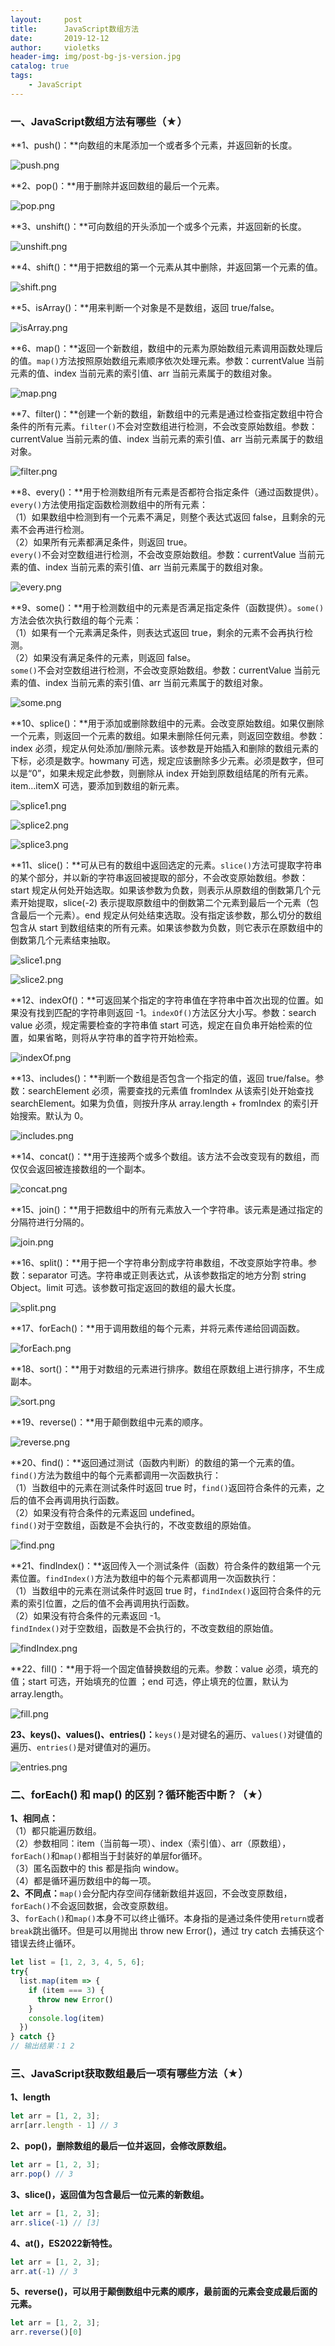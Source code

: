 ```yaml
---
layout:     post
title:      JavaScript数组方法
date:       2019-12-12
author:     violetks
header-img: img/post-bg-js-version.jpg
catalog: true
tags:
    - JavaScript
---
```


### 一、JavaScript数组方法有哪些（★）
**1、push()：**向数组的末尾添加一个或者多个元素，并返回新的长度。<br>

![push.png](/instructPic/push.png)

**2、pop()：**用于删除并返回数组的最后一个元素。<br>

![pop.png](/instructPic/pop.png)

**3、unshift()：**可向数组的开头添加一个或多个元素，并返回新的长度。<br>

![unshift.png](/instructPic/unshift.png)

**4、shift()：**用于把数组的第一个元素从其中删除，并返回第一个元素的值。<br>

![shift.png](/instructPic/shift.png)

**5、isArray()：**用来判断一个对象是不是数组，返回 true/false。<br>

![isArray.png](/instructPic/isArray.png)

**6、map()：**返回一个新数组，数组中的元素为原始数组元素调用函数处理后的值。`map()`方法按照原始数组元素顺序依次处理元素。参数：currentValue 当前元素的值、index 当前元素的索引值、arr 当前元素属于的数组对象。<br>

![map.png](/instructPic/map.png)

**7、filter()：**创建一个新的数组，新数组中的元素是通过检查指定数组中符合条件的所有元素。`filter()`不会对空数组进行检测，不会改变原始数组。参数：currentValue 当前元素的值、index 当前元素的索引值、arr 当前元素属于的数组对象。<br>

![filter.png](/instructPic/filter.png)

**8、every()：**用于检测数组所有元素是否都符合指定条件（通过函数提供）。`every()`方法使用指定函数检测数组中的所有元素：<br>
（1）如果数组中检测到有一个元素不满足，则整个表达式返回 false，且剩余的元素不会再进行检测。<br>
（2）如果所有元素都满足条件，则返回 true。<br>
`every()`不会对空数组进行检测，不会改变原始数组。参数：currentValue 当前元素的值、index 当前元素的索引值、arr 当前元素属于的数组对象。<br>

![every.png](/instructPic/every.png)

**9、some()：**用于检测数组中的元素是否满足指定条件（函数提供）。`some()`方法会依次执行数组的每个元素：<br>
（1）如果有一个元素满足条件，则表达式返回 true，剩余的元素不会再执行检测。<br>
（2）如果没有满足条件的元素，则返回 false。<br>
`some()`不会对空数组进行检测，不会改变原始数组。参数：currentValue 当前元素的值、index 当前元素的索引值、arr 当前元素属于的数组对象。<br>

![some.png](/instructPic/some.png)

**10、splice()：**用于添加或删除数组中的元素。会改变原始数组。如果仅删除一个元素，则返回一个元素的数组。如果未删除任何元素，则返回空数组。参数：index 必须，规定从何处添加/删除元素。该参数是开始插入和删除的数组元素的下标，必须是数字。howmany 可选，规定应该删除多少元素。必须是数字，但可以是“0”，如果未规定此参数，则删除从 index 开始到原数组结尾的所有元素。item…itemX 可选，要添加到数组的新元素。<br>

![splice1.png](/instructPic/splice1.png)

![splice2.png](/instructPic/splice2.png)

![splice3.png](/instructPic/splice3.png)

**11、slice()：**可从已有的数组中返回选定的元素。`slice()`方法可提取字符串的某个部分，并以新的字符串返回被提取的部分，不会改变原始数组。参数：start 规定从何处开始选取。如果该参数为负数，则表示从原数组的倒数第几个元素开始提取，slice(-2) 表示提取原数组中的倒数第二个元素到最后一个元素（包含最后一个元素）。end 规定从何处结束选取。没有指定该参数，那么切分的数组包含从 start 到数组结束的所有元素。如果该参数为负数，则它表示在原数组中的倒数第几个元素结束抽取。<br>

![slice1.png](/instructPic/slice1.png)

![slice2.png](/instructPic/slice2.png)

**12、indexOf()：**可返回某个指定的字符串值在字符串中首次出现的位置。如果没有找到匹配的字符串则返回 -1。`indexOf()`方法区分大小写。参数：search value 必须，规定需要检查的字符串值 start 可选，规定在自负串开始检索的位置，如果省略，则将从字符串的首字符开始检索。<br>

![indexOf.png](/instructPic/indexOf.png)

**13、includes()：**判断一个数组是否包含一个指定的值，返回 true/false。参数：searchElement 必须，需要查找的元素值 fromIndex 从该索引处开始查找 searchElement。如果为负值，则按升序从 array.length + fromIndex 的索引开始搜索。默认为 0。<br>

![includes.png](/instructPic/includes.png)

**14、concat()：**用于连接两个或多个数组。该方法不会改变现有的数组，而仅仅会返回被连接数组的一个副本。<br>

![concat.png](/instructPic/concat.png)

**15、join()：**用于把数组中的所有元素放入一个字符串。该元素是通过指定的分隔符进行分隔的。<br>

![join.png](/instructPic/join.png)

**16、split()：**用于把一个字符串分割成字符串数组，不改变原始字符串。参数：separator 可选。字符串或正则表达式，从该参数指定的地方分割 string Object。limit 可选。该参数可指定返回的数组的最大长度。<br>

![split.png](/instructPic/split.png)

**17、forEach()：**用于调用数组的每个元素，并将元素传递给回调函数。<br>

![forEach.png](/instructPic/forEach.png)

**18、sort()：**用于对数组的元素进行排序。数组在原数组上进行排序，不生成副本。<br>

![sort.png](/instructPic/sort.png)

**19、reverse()：**用于颠倒数组中元素的顺序。<br>

![reverse.png](/instructPic/reverse.png)

**20、find()：**返回通过测试（函数内判断）的数组的第一个元素的值。`find()`方法为数组中的每个元素都调用一次函数执行：<br>
（1）当数组中的元素在测试条件时返回 true 时，`find()`返回符合条件的元素，之后的值不会再调用执行函数。<br>
（2）如果没有符合条件的元素返回 undefined。<br>
`find()`对于空数组，函数是不会执行的，不改变数组的原始值。<br>

![find.png](/instructPic/find.png)

**21、findIndex()：**返回传入一个测试条件（函数）符合条件的数组第一个元素位置。`findIndex()`方法为数组中的每个元素都调用一次函数执行：<br>
（1）当数组中的元素在测试条件时返回 true 时，`findIndex()`返回符合条件的元素的索引位置，之后的值不会再调用执行函数。<br>
（2）如果没有符合条件的元素返回 -1。<br>
`findIndex()`对于空数组，函数是不会执行的，不改变数组的原始值。<br>

![findIndex.png](/instructPic/findIndex.png)

**22、fill()：**用于将一个固定值替换数组的元素。参数：value 必须，填充的值；start 可选，开始填充的位置
；end 可选，停止填充的位置，默认为array.length。<br>

![fill.png](/instructPic/fill.png)

**23、keys()、values()、entries()：**`keys()`是对键名的遍历、`values()`对键值的遍历、`entries()`是对键值对的遍历。<br>

![entries.png](/instructPic/entries.png)

### 二、forEach() 和 map() 的区别？循环能否中断？（★）
**1、相同点：**<br>
（1）都只能遍历数组。<br>
（2）参数相同：item（当前每一项）、index（索引值）、arr（原数组），`forEach()`和`map()`都相当于封装好的单层for循环。<br>
（3）匿名函数中的 this 都是指向 window。<br>
（4）都是循环遍历数组中的每一项。<br>
**2、不同点：**`map()`会分配内存空间存储新数组并返回，不会改变原数组，`forEach()`不会返回数据，会改变原数组。<br>
3、`forEach()`和`map()`本身不可以终止循环。本身指的是通过条件使用`return`或者`break`跳出循环。但是可以用抛出 throw new Error()，通过 try catch 去捕获这个错误去终止循环。<br>
```javascript
let list = [1, 2, 3, 4, 5, 6];
try{
  list.map(item => {
    if (item === 3) {
      throw new Error()
    }
    console.log(item)
  })
} catch {}
// 输出结果：1 2
```

### 三、JavaScript获取数组最后一项有哪些方法（★）
**1、length**<br>
```javascript
let arr = [1, 2, 3];
arr[arr.length - 1] // 3
```

**2、pop()，删除数组的最后一位并返回，会修改原数组。**<br>
```javascript
let arr = [1, 2, 3];
arr.pop() // 3
```

**3、slice()，返回值为包含最后一位元素的新数组。**<br>
```javascript
let arr = [1, 2, 3];
arr.slice(-1) // [3]
```

**4、at()，ES2022新特性。**<br>
```javascript
let arr = [1, 2, 3];
arr.at(-1) // 3
```

**5、reverse()，可以用于颠倒数组中元素的顺序，最前面的元素会变成最后面的元素。**<br>
```javascript
let arr = [1, 2, 3];
arr.reverse()[0]
```